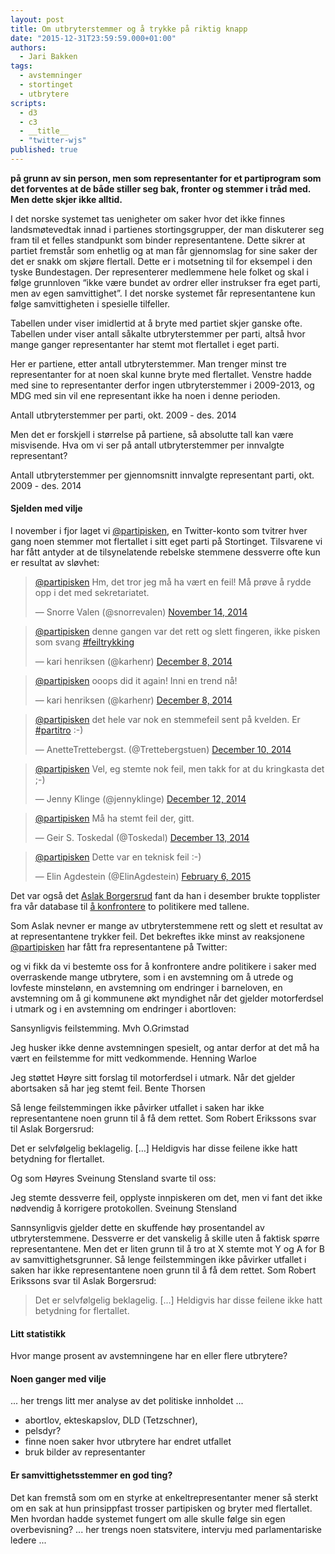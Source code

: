```yaml
---
layout: post
title: Om utbryterstemmer og å trykke på riktig knapp
date: "2015-12-31T23:59:59.000+01:00"
authors: 
  - Jari Bakken
tags: 
  - avstemninger
  - stortinget
  - utbrytere
scripts: 
  - d3
  - c3
  - __title__
  - "twitter-wjs"
published: true
---
```


**på grunn av sin person, men som representanter for et partiprogram som det forventes at de både stiller seg bak, fronter og stemmer i tråd med. Men dette skjer ikke alltid.**

I det norske systemet tas uenigheter om saker hvor det ikke finnes landsmøtevedtak innad i partienes stortingsgrupper, der man diskuterer seg fram til et felles standpunkt som binder representantene. Dette sikrer at partiet fremstår som enhetlig og at man får gjennomslag for sine saker der det er snakk om skjøre flertall. Dette er i motsetning til for eksempel i den tyske Bundestagen. Der representerer medlemmene hele folket og skal i følge grunnloven “ikke være bundet av ordrer eller instrukser fra eget parti, men av egen samvittighet”. I det norske systemet får representantene kun følge samvittigheten i spesielle tilfeller.  

Tabellen under viser imidlertid at å bryte med partiet skjer ganske ofte. Tabellen under viser antall såkalte utbryterstemmer per parti, altså hvor mange ganger representanter har stemt mot flertallet i eget parti.

<div id="{{ page.title | slugify }}-top-20"></div>

Her er partiene, etter antall utbryterstemmer. Man trenger minst tre representanter for at noen skal kunne bryte med flertallet. Venstre hadde med sine to representanter derfor ingen utbryterstemmer i 2009-2013, og MDG med sin vil ene representant ikke ha noen i denne perioden.

<div id="{{ page.title | slugify }}-parties"></div>
<figcaption>Antall utbryterstemmer per parti, okt. 2009 - des. 2014</figcaption>

Men det er forskjell i størrelse på partiene, så absolutte tall kan være misvisende. Hva om vi ser på antall utbryterstemmer per innvalgte representant?

<div id="{{ page.title | slugify }}-parties-normalized"></div>
<figcaption>Antall utbryterstemmer per gjennomsnitt innvalgte representant parti, okt. 2009 - des. 2014</figcaption>


#### Sjelden med vilje

I november i fjor laget vi [@partipisken][partipisken], en Twitter-konto som tvitrer hver gang noen stemmer mot flertallet i sitt eget parti på Stortinget. Tilsvarene vi har fått antyder at de tilsynelatende rebelske stemmene dessverre ofte kun er resultat av sløvhet:

<blockquote class="twitter-tweet" data-dnt="true" data-conversation="none" data-cards="hidden" lang="no"><p><a href="https://twitter.com/partipisken">@partipisken</a> Hm, det tror jeg må ha vært en feil! Må prøve å rydde opp i det med sekretariatet.</p>&mdash; Snorre Valen (@snorrevalen) <a href="https://twitter.com/snorrevalen/status/533232690859102209">November 14, 2014</a></blockquote>

<blockquote class="twitter-tweet" data-dnt="true" data-conversation="none" data-cards="hidden" lang="no"><p><a href="https://twitter.com/partipisken">@partipisken</a> denne gangen var det rett og slett fingeren, ikke pisken som svang <a href="https://twitter.com/hashtag/feiltrykking?src=hash">#feiltrykking</a></p>&mdash; kari henriksen (@karhenr) <a href="https://twitter.com/karhenr/status/541917331820404736">December 8, 2014</a></blockquote>

<blockquote class="twitter-tweet" data-dnt="true" data-conversation="none" data-cards="hidden" lang="no"><p><a href="https://twitter.com/partipisken">@partipisken</a> ooops did it again! Inni en trend nå!</p>&mdash; kari henriksen (@karhenr) <a href="https://twitter.com/karhenr/status/542074899838554112">December 8, 2014</a></blockquote>

<blockquote class="twitter-tweet" data-dnt="true" data-conversation="none" data-cards="hidden" lang="no"><p><a href="https://twitter.com/partipisken">@partipisken</a> det hele var nok en stemmefeil sent på kvelden. Er <a href="https://twitter.com/hashtag/partitro?src=hash">#partitro</a> :-)</p>&mdash; AnetteTrettebergst. (@Trettebergstuen) <a href="https://twitter.com/Trettebergstuen/status/542586383869960193">December 10, 2014</a></blockquote>

<blockquote class="twitter-tweet" data-dnt="true" data-conversation="none" data-cards="hidden" lang="no"><p><a href="https://twitter.com/partipisken">@partipisken</a> Vel, eg stemte nok feil, men takk for at du kringkasta det ;-)</p>&mdash; Jenny Klinge (@jennyklinge) <a href="https://twitter.com/jennyklinge/status/543329449069260801">December 12, 2014</a></blockquote>

<blockquote class="twitter-tweet" data-dnt="true" data-conversation="none" data-cards="hidden" lang="no" lang="no"><p><a href="https://twitter.com/partipisken">@partipisken</a> Må ha stemt feil der, gitt.</p>&mdash; Geir S. Toskedal (@Toskedal) <a href="https://twitter.com/Toskedal/status/543753856497496065">December 13, 2014</a></blockquote>

<blockquote class="twitter-tweet" data-dnt="true" data-conversation="none" data-cards="hidden" lang="no" lang="no"><p><a href="https://twitter.com/partipisken">@partipisken</a> Dette var en teknisk feil :-)</p>&mdash; Elin Agdestein (@ElinAgdestein) <a href="https://twitter.com/ElinAgdestein/status/563596522705940480">February 6, 2015</a></blockquote>


Det var også det [Aslak Borgersrud][aslak] fant da han i desember brukte topplister fra vår database til [å konfrontere](http://enslask.no/2014/12/sa-ofte-stemmer-politikerne-mot-sitt-eget-parti/) to politikere med tallene.



Som Aslak nevner er mange av utbryterstemmene rett og slett et resultat av at representantene trykker feil. Det bekreftes ikke minst av reaksjonene [@partipisken][partipisken] har fått fra representantene på Twitter:


og vi fikk da vi bestemte oss for å konfrontere andre politikere i saker med overraskende mange utbrytere, som i en avstemning om å utrede og lovfeste minstelønn, en avstemning om endringer i barneloven, en avstemning om å gi kommunene økt myndighet når det gjelder motorferdsel i utmark og i en avstemning om endringer i abortloven:

Sansynligvis feilstemming.
Mvh O.Grimstad

Jeg husker ikke denne avstemningen spesielt, og antar derfor at det må ha vært en feilstemme for mitt vedkommende. 							Henning Warloe


Jeg støttet Høyre sitt forslag til motorferdsel i utmark. 
Når det gjelder abortsaken så har jeg stemt feil.
Bente Thorsen




Så lenge feilstemmingen ikke påvirker utfallet i saken har ikke representantene noen grunn til å få dem rettet. Som Robert Erikssons svar til Aslak Borgersrud:

Det er selvfølgelig beklagelig. […] Heldigvis har disse feilene ikke hatt betydning for flertallet.

Og som Høyres Sveinung Stensland svarte til oss:

Jeg stemte dessverre feil, opplyste innpiskeren om det, men vi fant det ikke nødvendig å korrigere protokollen. 
Sveinung Stensland




Sannsynligvis gjelder dette en skuffende høy prosentandel av utbryterstemmene. Dessverre er det vanskelig å skille uten å faktisk spørre representantene. Men det er liten grunn til å tro at X stemte mot Y og A for B av samvittighetsgrunner. Så lenge feilstemmingen ikke påvirker utfallet i saken har ikke representantene noen grunn til å få dem rettet. Som Robert Erikssons svar til Aslak Borgersrud:

> Det er selvfølgelig beklagelig. [...] Heldigvis har disse feilene ikke hatt betydning for flertallet.

#### Litt statistikk


Hvor mange prosent av avstemningene har en eller flere utbrytere?

<div id="{{ page.title | slugify }}-timeline"></div>

#### Noen ganger med vilje

... her trengs litt mer analyse av det politiske innholdet ...

- abortlov, ekteskapslov, DLD (Tetzschner),
- pelsdyr?
- finne noen saker hvor utbrytere har endret utfallet
- bruk bilder av representanter

#### Er samvittighetsstemmer en god ting?

Det kan fremstå som om en styrke at enkeltrepresentanter mener så sterkt om en sak at hun prinsippfast trosser partipisken og bryter med flertallet. Men hvordan hadde systemet fungert om alle skulle følge sin egen overbevisning? ... her trengs noen statsvitere, intervju med parlamentariske ledere ...

[partipisken]: https://twitter.com/partipisken
[aslak]: https://twitter.com/aslak_gatas
